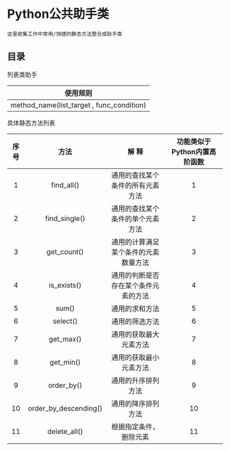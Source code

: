 Python公共助手类
====
    这里收集工作中常用/快捷的静态方法整合成助手类


目录
----

列表类助手  

|       使用规则           |
| ------------------------------ |
| method_name(list_target , func_condition) |

具体静态方法列表

| 序号  |     方法      |           解          释       | 功能类似于 Python内置高阶函数 |
| :---: | :----------: | :------------------------------: | :------------------------------: |
| 1 | find_all() | 通用的查找某个条件的所有元素方法 | 1 |
| 2 | find_single() | 通用的查找某个条件的单个元素方法 | 2 |
| 3 | get_count() | 通用的计算满足某个条件的元素数量方法 | 3 |
| 4 | is_exists() | 通用的判断是否存在某个条件元素的方法 | 4 |
| 5 | sum() | 通用的求和方法 | 5 |
| 6 | select() | 通用的筛选方法 | 6 |
| 7 | get_max() | 通用的获取最大元素方法 | 7 |
| 8 | get_min() | 通用的获取最小元素方法 | 8 |
| 9 | order_by() | 通用的升序排列方法 | 9 |
| 10 | order_by_descending() | 通用的降序排列方法 | 10 |
| 11 | delete_all() | 根据指定条件，删除元素 | 11 |
